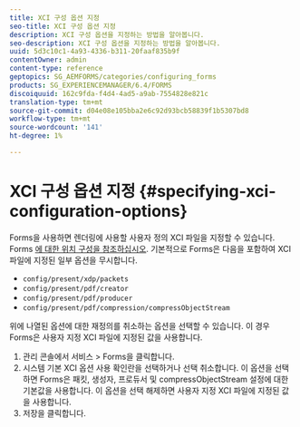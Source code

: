 ```yaml
---
title: XCI 구성 옵션 지정
seo-title: XCI 구성 옵션 지정
description: XCI 구성 옵션을 지정하는 방법을 알아봅니다.
seo-description: XCI 구성 옵션을 지정하는 방법을 알아봅니다.
uuid: 5d3c10c1-4a93-4336-b311-20faaf835b9f
contentOwner: admin
content-type: reference
geptopics: SG_AEMFORMS/categories/configuring_forms
products: SG_EXPERIENCEMANAGER/6.4/FORMS
discoiquuid: 162c9fda-f4d4-4ad5-a9ab-7554828e821c
translation-type: tm+mt
source-git-commit: d04e08e105bba2e6c92d93bcb58839f1b5307bd8
workflow-type: tm+mt
source-wordcount: '141'
ht-degree: 1%

---
```



# XCI 구성 옵션 지정 {#specifying-xci-configuration-options}

Forms을 사용하면 렌더링에 사용할 사용자 정의 XCI 파일을 지정할 수 있습니다. Forms [에 대한 위치 구성을 참조하십시오](/help/forms/using/admin-help/configuring-locations-forms.md#configuring-locations-for-forms). 기본적으로 Forms은 다음을 포함하여 XCI 파일에 지정된 일부 옵션을 무시합니다.

* `config/present/xdp/packets`
* `config/present/pdf/creator`
* `config/present/pdf/producer`
* `config/present/pdf/compression/compressObjectStream`

위에 나열된 옵션에 대한 재정의를 취소하는 옵션을 선택할 수 있습니다. 이 경우 Forms은 사용자 지정 XCI 파일에 지정된 값을 사용합니다.

1. 관리 콘솔에서 서비스 > Forms을 클릭합니다.
1. 시스템 기본 XCI 옵션 사용 확인란을 선택하거나 선택 취소합니다. 이 옵션을 선택하면 Forms은 패킷, 생성자, 프로듀서 및 compressObjectStream 설정에 대한 기본값을 사용합니다. 이 옵션을 선택 해제하면 사용자 지정 XCI 파일에 지정된 값을 사용합니다.
1. 저장을 클릭합니다.

